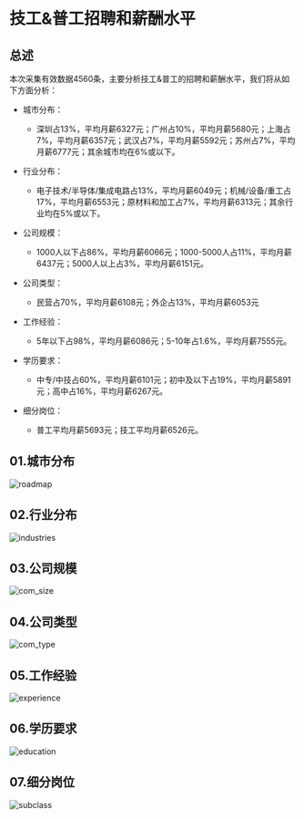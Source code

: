 # 技工&普工招聘和薪酬水平

## 总述

本次采集有效数据4560条，主要分析技工&普工的招聘和薪酬水平，我们将从如下方面分析：

-   城市分布：
     - 深圳占13%，平均月薪6327元；广州占10%，平均月薪5680元；上海占7%，平均月薪6357元；武汉占7%，平均月薪5592元；苏州占7%，平均月薪6777元；其余城市均在6%或以下。

-   行业分布：
     - 电子技术/半导体/集成电路占13%，平均月薪6049元；机械/设备/重工占17%，平均月薪6553元；原材料和加工占7%，平均月薪6313元；其余行业均在5%或以下。

-   公司规模：
     - 1000人以下占86%，平均月薪6066元；1000-5000人占11%，平均月薪6437元；5000人以上占3%，平均月薪6151元。

-   公司类型：
     - 民营占70%，平均月薪6108元；外企占13%，平均月薪6053元

-   工作经验：
     - 5年以下占98%，平均月薪6086元；5-10年占1.6%，平均月薪7555元。

-   学历要求：
     - 中专/中技占60%，平均月薪6101元；初中及以下占19%，平均月薪5891元；高中占16%，平均月薪6267元。

-   细分岗位：
     - 普工平均月薪5693元；技工平均月薪6526元。

## 01.城市分布

![roadmap](Rplot01_roadmap.jpg)

## 02.行业分布

![industries](Rplot02_industries.png)

## 03.公司规模

![com_size](Rplot03_com_size.png)

## 04.公司类型

![com_type](Rplot04_com_type.png)

## 05.工作经验

![experience](Rplot05_experience.png)

## 06.学历要求

![education](Rplot06_education.png)

## 07.细分岗位

![subclass](Rplot07_subclass.png)
